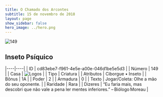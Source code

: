 ```yaml
---
title: O Chamado dos Arcontes
subtitle: 15 de novembro de 2018
layout: page
show_sidebar: false
hero_image: ../hero.png
---
```


![149](https://cdn.keyforgegame.com/media/card_front/pt/341_149_GW4755VJMRRP_pt.png)

## Inseto Psíquico

|----|----|
| ID | cd83ebe7-f961-4e5e-a00e-046d1be5e5d3 |
| Número | 149 |
| Casa | ![Logos](https://archonarcana.com/images/thumb/c/ce/Logos.png/22px-Logos.png "Logos") |
| Tipo | Criatura |
| Atributos | Ciborgue • Inseto |
| Bônus | 1A |
| Poder | 2 |
| Armadura | 0 |
| Texto | Jogar/Coleta: Olhe a mão do seu  oponente. |
| Raridade | Rara |
| Dizeres | “Eu faria mais, mas descobri que não vale a pena ler mentes inferiores.” – Biólogo Moreau |
